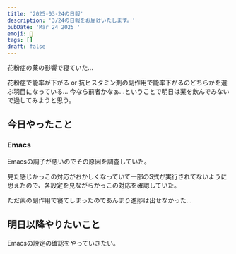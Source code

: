 ```yaml
---
title: '2025-03-24の日報'
description: '3/24の日報をお届けいたします。'
pubDate: 'Mar 24 2025 '
emoji: 🦊
tags: []
draft: false
---
```


花粉症の薬の影響で寝ていた...

花粉症で能率が下がる or
抗ヒスタミン剤の副作用で能率下がるのどちらかを選ぶ羽目になっている...
今なら前者かなぁ...ということで明日は薬を飲んでみないで過してみようと思う。

## 今日やったこと

### Emacs

Emacsの調子が悪いのでその原因を調査していた。

見た感じかっこの対応がおかしくなっていて一部のS式が実行されてないように思えたので、各設定を見ながらかっこの対応を確認していた。

ただ薬の副作用で寝てしまったのであんまり進捗は出せなかった...

## 明日以降やりたいこと

Emacsの設定の確認をやっていきたい。
